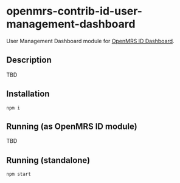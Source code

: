 # openmrs-contrib-id-user-management-dashboard

User Management Dashboard module for [OpenMRS ID Dashboard][1].

## Description
TBD

## Installation
```
npm i
```

## Running (as OpenMRS ID module)
TBD

## Running (standalone)
```
npm start
```

[1]: https://github.com/openmrs/openmrs-contrib-id
